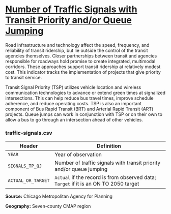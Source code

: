 # [Number of Traffic Signals with Transit Priority and/or Queue Jumping](https://www.cmap.illinois.gov/2050/indicators/traffic-signals)

Road infrastructure and technology affect the speed, frequency, and reliability of transit ridership, but lie outside the control of the transit agencies themselves. Closer partnerships between transit and agencies responsible for roadways hold promise to create integrated, multimodal corridors. These approaches support transit ridership at relatively modest cost. This indicator tracks the implementation of projects that give priority to transit service.

Transit Signal Priority (TSP) utilizes vehicle location and wireless communication technologies to advance or extend green times at signalized intersections. This can help reduce bus travel times, improve schedule adherence, and reduce operating costs. TSP is also an important component of Bus Rapid Transit (BRT) and Arterial Rapid Transit (ART) projects. Queue jumps can work in conjunction with TSP or on their own to allow a bus to go through an intersection ahead of other vehicles.

### traffic-signals.csv

Header | Definition
-------|-----------
`YEAR` | Year of observation
`SIGNALS_TP_QJ` | Number of traffic signals with transit priority and/or queue jumping
`ACTUAL_OR_TARGET` | `Actual` if the record is from observed data; `Target` if it is an ON TO 2050 target

**Source:** Chicago Metropolitan Agency for Planning

**Geography:** Seven-county CMAP region
